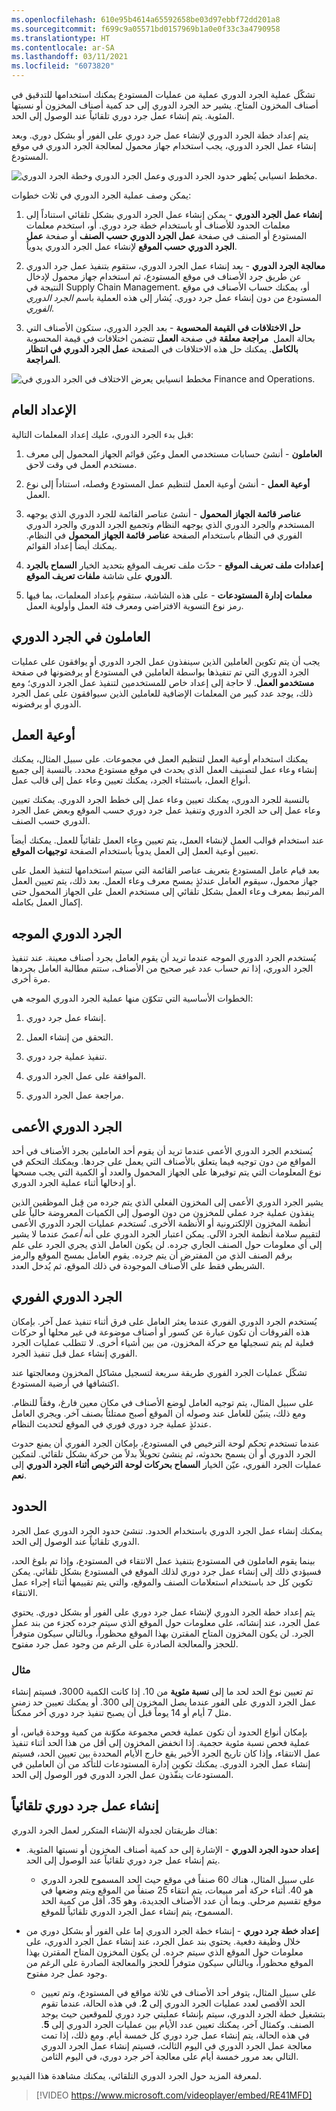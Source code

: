 ```yaml
---
ms.openlocfilehash: 610e95b4614a65592658be03d97ebbf72dd201a8
ms.sourcegitcommit: f699c9a05571bd0157969b1a0e0f33c3a4790958
ms.translationtype: HT
ms.contentlocale: ar-SA
ms.lasthandoff: 03/11/2021
ms.locfileid: "6073820"
---
```

تشكّل عملية الجرد الدوري عملية من عمليات المستودع يمكنك استخدامها للتدقيق في أصناف المخزون المتاح. يشير حد الجرد الدوري إلى حد كمية أصناف المخزون أو نسبتها المئوية. يتم إنشاء عمل جرد دوري تلقائياً عند الوصول إلى الحد.

يتم إعداد خطة الجرد الدوري لإنشاء عمل جرد دوري على الفور أو بشكل دوري. وبعد إنشاء عمل الجرد الدوري، يجب استخدام جهاز محمول لمعالجة الجرد الدوري في موقع المستودع.

![مخطط انسيابي يُظهر حدود الجرد الدوري وعمل الجرد الدوري وخطة الجرد الدوري.](../media/cycle-counting.png)

يمكن وصف عملية الجرد الدوري في ثلاث خطوات:

1.  **إنشاء عمل الجرد الدوري** - يمكن إنشاء عمل الجرد الدوري بشكل تلقائي استناداً إلى معلمات الحدود للأصناف أو باستخدام خطة جرد دوري. أو، استخدم معلمات المستودع أو الصنف في صفحة **عمل الجرد الدوري حسب الصنف‬** أو صفحة **عمل الجرد الدوري حسب الموقع** لإنشاء عمل الجرد الدوري يدوياً.

2.  **معالجة الجرد الدوري** - بعد إنشاء عمل الجرد الدوري، ستقوم بتنفيذ عمل جرد الدوري عن طريق جرد الأصناف في موقع المستودع، ثم استخدام جهاز محمول لإدخال النتيجة في Supply Chain Management. أو، يمكنك حساب الأصناف في موقع المستودع من دون إنشاء عمل جرد دوري. يُشار إلى هذه العملية باسم *الجرد الدوري الفوري*.

3.  **حل الاختلافات في القيمة المحسوبة** - بعد الجرد الدوري، ستكون الأصناف التي تتضمن اختلافات في قيمة المحسوبة‏‎ بحالة العمل  **مراجعة معلقة** في صفحة **العمل بالكامل**. يمكنك حل هذه الاختلافات في الصفحة **عمل الجرد الدوري في انتظار المراجعة**.

![مخطط انسيابي يعرض الاختلاف في الجرد الدوري في Finance and Operations.](../media/cycle-count-diff.png)

## <a name="general-setup"></a>الإعداد العام

قبل بدء الجرد الدوري، عليك إعداد المعلمات التالية:

1.  **العاملون** - أنشئ حسابات مستخدمي العمل وعيّن قوائم الجهاز المحمول إلى معرف مستخدم العمل في وقت لاحق.

2.  **أوعية العمل** - أنشئ أوعية العمل لتنظيم عمل المستودع وفصله، استناداً إلى نوع العمل.

3.  **عناصر قائمة الجهاز المحمول** - أنشئ عناصر القائمة للجرد الدوري الذي يوجهه المستخدم والجرد الدوري الذي يوجهه النظام وتجميع الجرد الدوري والجرد الدوري الفوري في النظام باستخدام الصفحة **عناصر قائمة الجهاز المحمول** في النظام. يمكنك أيضاً إعداد القوائم.

4.  **إعدادات ملف تعريف الموقع** - حدّث ملف تعريف الموقع بتحديد الخيار **السماح بالجرد الدوري** على شاشة **ملفات تعريف الموقع**.

5.  **معلمات إدارة المستودعات‬** - على هذه الشاشة، ستقوم بإعداد المعلمات، بما فيها رمز نوع التسوية الافتراضي ومعرف فئة العمل وأولوية العمل.

## <a name="cycle-counting-workers"></a>العاملون في الجرد الدوري

يجب أن يتم تكوين العاملين الذين سينفذون عمل الجرد الدوري أو يوافقون على عمليات الجرد الدوري التي تم تنفيذها بواسطة العاملين في المستودع أو يرفضونها في صفحة **مستخدمو العمل**. لا حاجة إلى إعداد خاص للمستخدمين لتنفيذ عمل الجرد الدوري؛ ومع ذلك، يوجد عدد كبير من المعلمات الإضافية للعاملين الذين سيوافقون على عمل الجرد الدوري أو يرفضونه.

## <a name="work-pools"></a>أوعية العمل 

يمكنك استخدام أوعية العمل لتنظيم العمل في مجموعات. على سبيل المثال، يمكنك إنشاء وعاء عمل لتصنيف العمل الذي يحدث في موقع مستودع محدد. بالنسبة إلى جميع أنواع العمل، باستثناء الجرد، يمكنك تعيين وعاء عمل إلى قالب عمل.

بالنسبة للجرد الدوري، يمكنك تعيين وعاء عمل إلى خطط الجرد الدوري. يمكنك تعيين وعاء عمل إلى حد الجرد الدوري وتنفيذ عمل جرد دوري حسب الموقع وبعض عمل الجرد الدوري حسب الصنف.

عند استخدام قوالب العمل لإنشاء العمل، يتم تعيين وعاء العمل تلقائياً للعمل. يمكنك أيضاً تعيين أوعية العمل إلى العمل يدوياً باستخدام الصفحة **توجيهات الموقع‬**.

بعد قيام عامل المستودع بتعريف عناصر القائمة التي سيتم استخدامها لتنفيذ العمل على جهاز محمول، سيقوم العامل عندئذٍ بمسح معرف وعاء العمل. بعد ذلك، يتم تعيين العمل المرتبط بمعرف وعاء العمل بشكل تلقائي إلى مستخدم العمل على الجهاز المحمول حتى إكمال العمل بكامله.

## <a name="guided-cycle-counting"></a>الجرد الدوري الموجه

يُستخدم الجرد الدوري الموجه عندما تريد أن يقوم العامل بجرد أصناف معينة. عند تنفيذ الجرد الدوري، إذا تم حساب عدد غير صحيح من الأصناف، ستتم مطالبة العامل بجردها مرة أخرى.

الخطوات الأساسية التي تتكوّن منها عملية الجرد الدوري الموجه هي:

1.  إنشاء عمل جرد دوري.

2.  التحقق من إنشاء العمل.

3.  تنفيذ عملية جرد دوري.

4.  الموافقة على عمل الجرد الدوري.

5.  مراجعة عمل الجرد الدوري.

## <a name="blind-cycle-counting"></a>الجرد الدوري الأعمى

يُستخدم الجرد الدوري الأعمى عندما تريد أن يقوم أحد العاملين بجرد الأصناف في أحد المواقع من دون توجيه فيما يتعلق بالأصناف التي يعمل على جردها. ويمكنك التحكم في نوع المعلومات التي يتم توفيرها على الجهاز المحمول والعدد أو الكمية التي يجب مسحها أو إدخالها أثناء عملية الجرد الدوري.

يشير الجرد الدوري الأعمى إلى المخزون الفعلي الذي يتم جرده من قِبل الموظفين الذين ينفذون عملية جرد عملي للمخزون من دون الوصول إلى الكميات المعروضة حالياً على أنظمة المخزون الإلكترونية أو الأنظمة الأخرى. تُستخدم عمليات الجرد الدوري الأعمى لتقييم سلامة أنظمة الجرد الآلي. يمكن اعتبار الجرد الدوري على أنه *أعمىً* عندما لا يشير إلى أي معلومات حول الصنف الجاري جرده. لن يكون العامل الذي يجري الجرد على علم برقم الصنف الذي من المفترض أن يتم جرده. يقوم العامل بمسح الموقع والرمز الشريطي فقط على الأصناف الموجودة في ذلك الموقع، ثم يُدخل العدد.

## <a name="spot-cycle-counting"></a>الجرد الدوري الفوري

يُستخدم الجرد الدوري الفوري عندما يعثر العامل على فرق أثناء تنفيذ عمل آخر. بإمكان هذه الفروقات أن تكون عبارة عن كسور أو أصناف موضوعة في غير محلها أو حركات فعلية لم يتم تسجيلها مع حركة المخزون، من بين أشياء أخرى. لا تتطلب عمليات الجرد الفوري إنشاء عمل قبل تنفيذ الجرد. 

تشكّل عمليات الجرد الفوري طريقة سريعة لتسجيل مشاكل المخزون ومعالجتها عند اكتشافها في أرضية المستودع.

على سبيل المثال، يتم توجيه العامل لوضع الأصناف في مكان معين فارغ، وفقاً للنظام. ومع ذلك، يتبيّن للعامل عند وصوله أن الموقع أصبح ممتلئاً بصنف آخر. ويجري العامل عندئذٍ عملية جرد دوري فوري في الموقع لتحديث النظام.

عندما تستخدم تحكم لوحة الترخيص في المستودع، بإمكان الجرد الفوري أن يمنع حدوث الجرد الدوري أو أن يسمح بحدوثه، ثم ينشئ تحويلاً بدلاً من حركة بشكل تلقائي. لتمكين عمليات الجرد الفوري، عيّن الخيار **السماح بحركات لوحة الترخيص أثناء الجرد الدوري** إلى **نعم**.


## <a name="thresholds"></a>الحدود

يمكنك إنشاء عمل الجرد الدوري باستخدام الحدود. تنشئ حدود الجرد الدوري عمل الجرد الدوري تلقائياً عند الوصول إلى الحد.

بينما يقوم العاملون في المستودع بتنفيذ عمل الانتقاء في المستودع، وإذا تم بلوغ الحد، فسيؤدي ذلك إلى إنشاء عمل جرد دوري لذلك الموقع في المستودع بشكل تلقائي. يمكن تكوين كل حد باستخدام استعلامات الصنف والموقع، والتي يتم تقييمها أثناء إجراء عمل الانتقاء.

يتم إعداد خطة الجرد الدوري لإنشاء عمل جرد دوري على الفور أو بشكل دوري. يحتوي عمل الجرد، عند إنشائه، على معلومات حول الموقع الذي سيتم جرده كجزء من بند عمل الجرد. لن يكون المخزون المتاح المقترن بهذا الموقع محظوراً، وبالتالي سيكون متوفراً للحجز والمعالجة الصادرة على الرغم من وجود عمل جرد مفتوح.

### <a name="example"></a>مثال

تم تعيين نوع الحد لحد ما إلى **نسبة مئوية** من 10. إذا كانت الكمية 3000، فسيتم إنشاء عمل الجرد الدوري على الفور عندما يصل المخزون إلى 300. أو يمكنك تعيين حد زمني مثل 7 أيام أو 14 يوماً قبل أن يصبح تنفيذ جرد دوري آخر ممكناً.

بإمكان أنواع الحدود أن تكون عملية فحص مجموعة مكوّنة من كمية ووحدة قياس، أو عملية فحص نسبة مئوية حجمية. إذا انخفض المخزون إلى أقل من هذا الحد أثناء تنفيذ عمل الانتقاء، وإذا كان تاريخ الجرد الأخير يقع خارج الأيام المحددة بين تعيين الحد، فسيتم إنشاء عمل الجرد الدوري. يمكنك تكوين إدارة المستودعات للتأكد من أن العاملين في المستودعات ينفّذون عمل الجرد الدوري فور الوصول إلى الحد. 


## <a name="automatically-create-cycle-counting-work"></a>إنشاء عمل جرد دوري تلقائياً

هناك طريقتان لجدولة الإنشاء المتكرر لعمل الجرد الدوري: 

-   **إعداد حدود الجرد الدوري** - الإشارة إلى حد كمية أصناف المخزون أو نسبتها المئوية. يتم إنشاء عمل جرد دوري تلقائياً عند الوصول إلى الحد.


    - ‏‫على سبيل المثال، هناك 60 صنفاً في موقع حيث الحد المسموح للجرد الدوري هو 40. أثناء حركة أمر مبيعات، يتم انتقاء 25 صنفاً من الموقع ويتم وضعها في موقع تقسيم مرحلي.‬ وبما أن عدد الأصناف الجديدة، وهو 35، أقل من كمية الحد المسموح، يتم إنشاء عمل الجرد الدوري تلقائياً للموقع.

-   **إعداد خطة جرد دوري** - إنشاء خطة الجرد الدوري إما على الفور أو بشكل دوري من خلال وظيفة دفعية. يحتوي بند عمل الجرد، عند إنشاء عمل الجرد الدوري، على معلومات حول الموقع الذي سيتم جرده. لن يكون المخزون المتاح المقترن بهذا الموقع محظوراً، وبالتالي سيكون متوفراً للحجز والمعالجة الصادرة على الرغم من وجود عمل جرد مفتوح.


    - على سبيل المثال، يتوفر أحد الأصناف في ثلاثة مواقع في المستودع، وتم تعيين الحد الأقصى لعدد عمليات الجرد الدوري إلى **2**. في هذه الحالة، عندما تقوم بتشغيل خطة الجرد الدوري، سيتم بإنشاء عمليتي جرد دوري للموقعين حيث يوجد الصنف. وكمثال آخر، يمكنك تعيين عدد الأيام بين عمليات الجرد الدوري إلى **5**. في هذه الحالة، يتم إنشاء عمل جرد دوري كل خمسة أيام. ومع ذلك، إذا تمت معالجة عمل الجرد الدوري في اليوم الثالث، فسيتم إنشاء عمل الجرد الدوري التالي بعد مرور خمسة أيام على معالجة آخر جرد دوري، في اليوم الثامن. 

لمعرفة المزيد حول الجرد الدوري التلقائي، يمكنك مشاهدة هذا الفيديو.

 > [!VIDEO https://www.microsoft.com/videoplayer/embed/RE41MFD]
